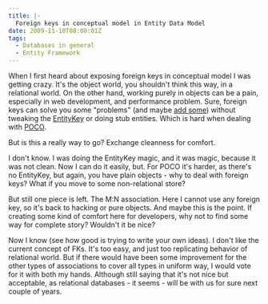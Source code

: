 ```yaml
---
title: |-
  Foreign keys in conceptual model in Entity Data Model
date: 2009-11-10T08:08:01Z
tags:
  - Databases in general
  - Entity Framework
---
```

When I first heard about exposing foreign keys in conceptual model I was getting crazy. It's the object world, you shouldn't think this way, in a relational world. On the other hand, working purely in objects can be a pain, especially in web development, and performance problem. Sure, foreign keys can solve you some "problems" (and maybe [add some][1]) without tweaking the [EntityKey][2] or doing stub entities. Which is hard when dealing with [POCO][3].

But is this a really way to go? Exchange cleanness for comfort.

I don't know. I was doing the EntityKey magic, and it was magic, because it was not clean. Now I can do it easily, but. For POCO it's harder, as there's no EntityKey, but again, you have plain objects - why to deal with foreign keys? What if you move to some non-relational store?

But still one piece is left. The M:N association. Here I cannot use any foreign key, so it's back to hacking or pure objects. And maybe this is the point. If creating some kind of comfort here for developers, why not to find some way for complete story? Wouldn't it be nice?

Now I know (see how good is trying to write your own ideas). I don't like the current concept of FKs. It's too easy, and just too replicating behavior of relational world. But if there would have been some improvement for the other types of associations to cover all types in uniform way, I would vote for it with both my hands. Although still saying that it's not nice but acceptable, as relational databases - it seems - will be with us for sure next couple of years.

[1]: http://blogs.msdn.com/alexj/archive/2009/11/01/tip-39-how-to-set-overlapping-fks-ef-4-0-only.aspx
[2]: http://msdn.microsoft.com/en-us/library/system.data.entitykey.aspx
[3]: http://en.wikipedia.org/wiki/Plain_Old_CLR_Object
